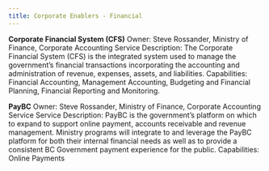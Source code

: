 ```yaml
---
title: Corporate Enablers - Financial
---  
```


**Corporate Financial System (CFS)**
Owner: Steve Rossander, Ministry of Finance, Corporate Accounting Service
Description: The Corporate Financial System (CFS) is the integrated system used to manage the government’s financial transactions incorporating the accounting and administration of revenue, expenses, assets, and liabilities. 
Capabilities: Financial Accounting, Management Accounting, Budgeting and Financial Planning, Financial Reporting and Monitoring.

**PayBC**
Owner: Steve Rossander, Ministry of Finance, Corporate Accounting Service
Service Description: PayBC is the government’s platform on which to expand to support online payment, accounts receivable and revenue management. Ministry programs will integrate to and leverage the PayBC platform for both their internal financial needs as well as to provide a consistent BC Government payment experience for the public.
Capabilities: Online Payments
